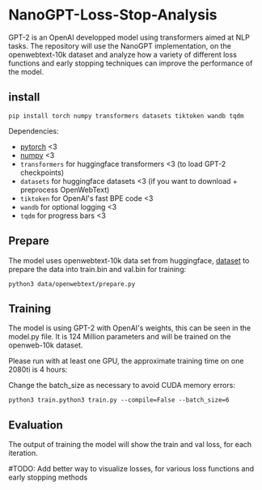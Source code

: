 # NanoGPT-Loss-Stop-Analysis
GPT-2 is an OpenAI developped model using transformers aimed at NLP tasks. The repository will use the NanoGPT implementation, on the openwebtext-10k dataset and analyze how a variety of different loss functions and early stopping techniques can improve the performance of the model.

## install

```
pip install torch numpy transformers datasets tiktoken wandb tqdm
```

Dependencies:

- [pytorch](https://pytorch.org) <3
- [numpy](https://numpy.org/install/) <3
-  `transformers` for huggingface transformers <3 (to load GPT-2 checkpoints)
-  `datasets` for huggingface datasets <3 (if you want to download + preprocess OpenWebText)
-  `tiktoken` for OpenAI's fast BPE code <3
-  `wandb` for optional logging <3
-  `tqdm` for progress bars <3


## Prepare

The model uses openwebtext-10k data set from huggingface,
[dataset](https://huggingface.co/datasets/stas/openwebtext-10k)
to prepare the data into train.bin and val.bin for training:
```
python3 data/openwebtext/prepare.py
```

## Training

The model is using GPT-2 with OpenAI's weights, this can be seen in the model.py file. It is 124 Million parameters and will be trained on the openweb-10k dataset.

Please run with at least one GPU, the approximate training time on one 2080ti is 4 hours:

Change the batch_size as necessary to avoid CUDA memory errors:
```
python3 train.python3 train.py --compile=False --batch_size=6
```

## Evaluation

The output of training the model will show the train and val loss, for each iteration.


#TODO: 
Add better way to visualize losses, for various loss functions and early stopping methods

